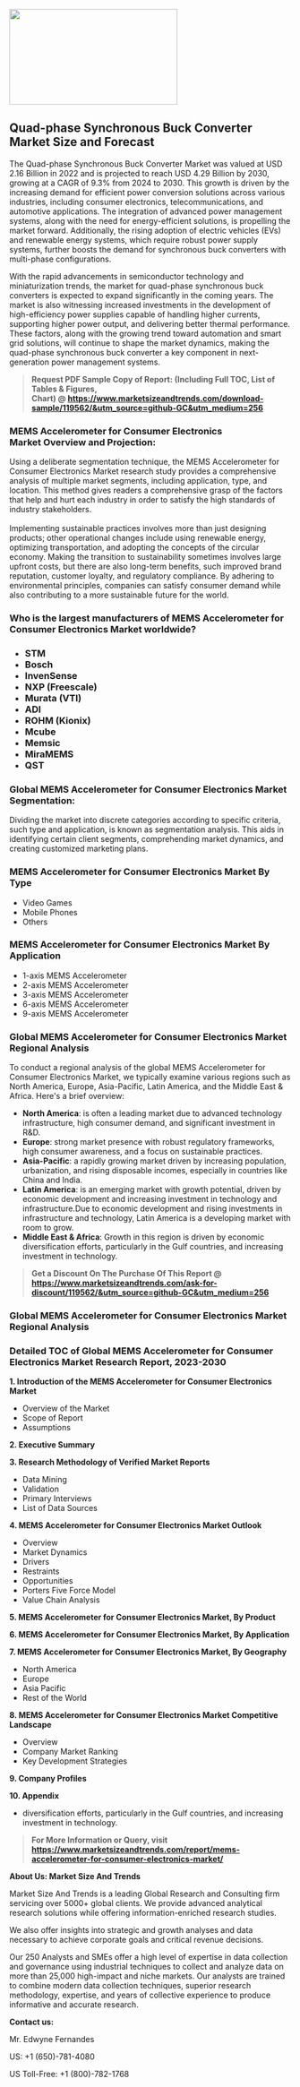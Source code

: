 <p><img class="alignnone size-medium wp-image-20088" src="https://ffe5etoiles.com/wp-content/uploads/2024/12/MST1-300x171.png" alt="" width="300" height="171" /></p><h2>Quad-phase Synchronous Buck Converter Market Size and Forecast</h2><p>The Quad-phase Synchronous Buck Converter Market was valued at USD 2.16 Billion in 2022 and is projected to reach USD 4.29 Billion by 2030, growing at a CAGR of 9.3% from 2024 to 2030. This growth is driven by the increasing demand for efficient power conversion solutions across various industries, including consumer electronics, telecommunications, and automotive applications. The integration of advanced power management systems, along with the need for energy-efficient solutions, is propelling the market forward. Additionally, the rising adoption of electric vehicles (EVs) and renewable energy systems, which require robust power supply systems, further boosts the demand for synchronous buck converters with multi-phase configurations.</p><p>With the rapid advancements in semiconductor technology and miniaturization trends, the market for quad-phase synchronous buck converters is expected to expand significantly in the coming years. The market is also witnessing increased investments in the development of high-efficiency power supplies capable of handling higher currents, supporting higher power output, and delivering better thermal performance. These factors, along with the growing trend toward automation and smart grid solutions, will continue to shape the market dynamics, making the quad-phase synchronous buck converter a key component in next-generation power management systems.</p></p><blockquote id="" class=""><strong>Request PDF Sample Copy of Report: (Including Full TOC, List of Tables &amp; Figures, Chart)&nbsp;@&nbsp;<strong><a href="https://www.marketsizeandtrends.com/download-sample/119562/&utm_source=github-GC&utm_medium=256" target="_blank">https://www.marketsizeandtrends.com/download-sample/119562/&utm_source=github-GC&utm_medium=256</a></strong></strong></blockquote><h3 id="" class="">MEMS Accelerometer for Consumer Electronics Market&nbsp;Overview and Projection:</h3><p id="" class="">Using a deliberate segmentation technique, the MEMS Accelerometer for Consumer Electronics Market research study provides a comprehensive analysis of multiple market segments, including application, type, and location. This method gives readers a comprehensive grasp of the factors that help and hurt each industry in order to satisfy the high standards of industry stakeholders. <br /> <br />Implementing sustainable practices involves more than just designing products; other operational changes include using renewable energy, optimizing transportation, and adopting the concepts of the circular economy. Making the transition to sustainability sometimes involves large upfront costs, but there are also long-term benefits, such improved brand reputation, customer loyalty, and regulatory compliance. By adhering to environmental principles, companies can satisfy consumer demand while also contributing to a more sustainable future for the world.</p><h3 id="" class="">Who is the largest manufacturers of&nbsp;MEMS Accelerometer for Consumer Electronics Market worldwide?</h3><h3 class=""><p><ul><li>STM </li><li> Bosch </li><li> InvenSense </li><li> NXP (Freescale) </li><li> Murata (VTI) </li><li> ADI </li><li> ROHM (Kionix) </li><li> Mcube </li><li> Memsic </li><li> MiraMEMS </li><li> QST</li></ul></p></h3><h3 id="" class="">Global&nbsp;MEMS Accelerometer for Consumer Electronics Market Segmentation:</h3><p id="" class="">Dividing the market into discrete categories according to specific criteria, such type and application, is known as segmentation analysis. This aids in identifying certain client segments, comprehending market dynamics, and creating customized marketing plans.</p><h3 id="" class="">MEMS Accelerometer for Consumer Electronics Market&nbsp;By Type</h3><p><p><ul><li>Video Games</li><li> Mobile Phones</li><li> Others</p></li></ul></p></p><h3 id="" class="">MEMS Accelerometer for Consumer Electronics Market&nbsp;By Application</h3><p class=""><p><ul><li>1-axis MEMS Accelerometer</li><li> 2-axis MEMS Accelerometer</li><li> 3-axis MEMS Accelerometer</li><li> 6-axis MEMS Accelerometer</li><li> 9-axis MEMS Accelerometer</li></ul></p></p><h3 id="" class="">Global MEMS Accelerometer for Consumer Electronics Market Regional Analysis</h3><p id="" class="">To conduct a regional analysis of the global MEMS Accelerometer for Consumer Electronics Market, we typically examine various regions such as North America, Europe, Asia-Pacific, Latin America, and the Middle East &amp; Africa. Here's a brief overview:</p><ul><li><strong>North America</strong>: is often a leading market due to advanced technology infrastructure, high consumer demand, and significant investment in R&amp;D.</li><li><strong>Europe</strong>: strong market presence with robust regulatory frameworks, high consumer awareness, and a focus on sustainable practices.</li><li><strong>Asia-Pacific</strong>: a rapidly growing market driven by increasing population, urbanization, and rising disposable incomes, especially in countries like China and India.</li><li><strong>Latin America</strong>: is an emerging market with growth potential, driven by economic development and increasing investment in technology and infrastructure.Due to economic development and rising investments in infrastructure and technology, Latin America is a developing market with room to grow.</li><li><strong>Middle East &amp; Africa</strong>: Growth in this region is driven by economic diversification efforts, particularly in the Gulf countries, and increasing investment in technology.</li></ul><blockquote id="" class=""><strong>Get a Discount On The Purchase Of This Report @ <strong><a href="https://www.marketsizeandtrends.com/ask-for-discount/119562/&utm_source=github-GC&utm_medium=256" target="_blank">https://www.marketsizeandtrends.com/ask-for-discount/119562/&utm_source=github-GC&utm_medium=256</a></strong></strong></blockquote><h3 id="" class="">Global MEMS Accelerometer for Consumer Electronics Market Regional Analysis</h3><h3 id="" class="">Detailed TOC of Global MEMS Accelerometer for Consumer Electronics Market Research Report, 2023-2030</h3><p id="" class=""><strong>1. Introduction of the MEMS Accelerometer for Consumer Electronics Market</strong></p><ul><li>Overview of the Market</li><li>Scope of Report</li><li>Assumptions</li></ul><p id="" class=""><strong>2. Executive Summary</strong></p><p id="" class=""><strong>3. Research Methodology of Verified Market Reports</strong></p><ul><li>Data Mining</li><li>Validation</li><li>Primary Interviews</li><li>List of Data Sources</li></ul><p id="" class=""><strong>4. MEMS Accelerometer for Consumer Electronics Market Outlook</strong></p><ul><li>Overview</li><li>Market Dynamics</li><li>Drivers</li><li>Restraints</li><li>Opportunities</li><li>Porters Five Force Model</li><li>Value Chain Analysis</li></ul><p id="" class=""><strong>5. MEMS Accelerometer for Consumer Electronics Market, By Product</strong></p><p id="" class=""><strong>6. MEMS Accelerometer for Consumer Electronics Market, By Application</strong></p><p id="" class=""><strong>7. MEMS Accelerometer for Consumer Electronics Market, By Geography</strong></p><ul><li>North America</li><li>Europe</li><li>Asia Pacific</li><li>Rest of the World</li></ul><p id="" class=""><strong>8. MEMS Accelerometer for Consumer Electronics Market Competitive Landscape</strong></p><ul><li>Overview</li><li>Company Market Ranking</li><li>Key Development Strategies</li></ul><p id="" class=""><strong>9. Company Profiles</strong></p><p id="" class=""><strong>10. Appendix</strong></p><ul><li>diversification efforts, particularly in the Gulf countries, and increasing investment in technology.</li></ul><blockquote id="" class=""><strong>For More Information or Query, visit <strong><strong><a href="https://www.marketsizeandtrends.com/report/mems-accelerometer-for-consumer-electronics-market/" target="_blank">https://www.marketsizeandtrends.com/report/mems-accelerometer-for-consumer-electronics-market/</a></strong></strong></strong></blockquote><p id="" class=""><strong>About Us: Market Size And Trends</strong></p><p id="" class="">Market Size And Trends is a leading Global Research and Consulting firm servicing over 5000+ global clients. We provide advanced analytical research solutions while offering information-enriched research studies.</p><p id="" class="">We also offer insights into strategic and growth analyses and data necessary to achieve corporate goals and critical revenue decisions.</p><p id="" class="">Our 250 Analysts and SMEs offer a high level of expertise in data collection and governance using industrial techniques to collect and analyze data on more than 25,000 high-impact and niche markets. Our analysts are trained to combine modern data collection techniques, superior research methodology, expertise, and years of collective experience to produce informative and accurate research.</p><p id="" class=""><strong>Contact us:</strong></p><p id="" class="">Mr. Edwyne Fernandes</p><p id="" class="">US: +1 (650)-781-4080</p><p id="" class="">US Toll-Free: +1 (800)-782-1768</p>
